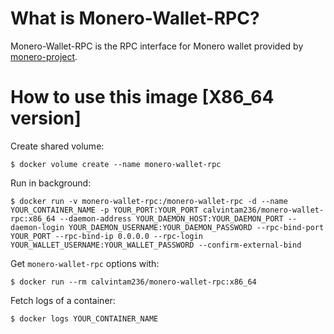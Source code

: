 # What is Monero-Wallet-RPC?

Monero-Wallet-RPC is the RPC interface for Monero wallet provided by [monero-project](https://github.com/monero-project/monero).

# How to use this image [X86_64 version]

Create shared volume:

```console
$ docker volume create --name monero-wallet-rpc
```

Run in background:

```console
$ docker run -v monero-wallet-rpc:/monero-wallet-rpc -d --name YOUR_CONTAINER_NAME -p YOUR_PORT:YOUR_PORT calvintam236/monero-wallet-rpc:x86_64 --daemon-address YOUR_DAEMON_HOST:YOUR_DAEMON_PORT --daemon-login YOUR_DAEMON_USERNAME:YOUR_DAEMON_PASSWORD --rpc-bind-port YOUR_PORT --rpc-bind-ip 0.0.0.0 --rpc-login YOUR_WALLET_USERNAME:YOUR_WALLET_PASSWORD --confirm-external-bind
```

Get `monero-wallet-rpc` options with:

```console
$ docker run --rm calvintam236/monero-wallet-rpc:x86_64
```

Fetch logs of a container:

```console
$ docker logs YOUR_CONTAINER_NAME
```

